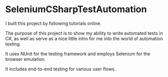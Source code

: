 # SeleniumCSharpTestAutomation
I built this project by following tutorials online. 

The purpose of this project is to show my ability to write automated tests in C#, as well as serve as a nice little intro for me into the world of automation testing. 

It uses NUnit for the testing framework and employs Selenium for the browser emulation.

It includes end-to-end testing for various user flows.
